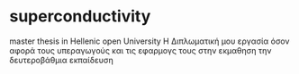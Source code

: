 # superconductivity
master thesis in Hellenic open University
Η Διπλωματική μου εργασία όσον αφορά τους υπεραγωγούς και τις εφαρμογς τους στην εκμαθηση την δευτεροβάθμια εκπαίδευση
